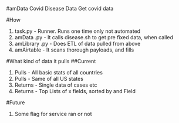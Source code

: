 #amData Covid Disease Data
Get covid data

#How
1. task.py - Runner. Runs one time only not automated 
2. amData .py - It calls disease.sh to get pre fixed data, when called 
3. amLibrary .py - Does ETL of data pulled from above 
3. amAirtable - It scans thorough payloads, and fills 

#What kind of data it pulls
##Current 
1. Pulls - All basic stats of all countries 
2. Pulls - Same of all US states
3. Returns - Single data of cases etc 
4. Returns - Top Lists of x fields, sorted by and Field

#Future
1. Some flag for service ran or not